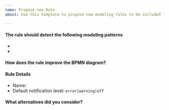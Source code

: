 ```yaml
---
name: Propose new Rule
about: Use this template to propose new modeling rules to be included in the library.

---
```


#### The rule should detect the following modeling patterns

<!-- please share correct and incorrect usage examples as BPMN files -->

* 
*

#### How does the rule improve the BPMN diagram?

<!--
Describe how people would benefit from this modeling rule. This will be included in the user documentation (cf. [example](https://github.com/camunda/bpmnlint-plugin-camunda/blob/master/docs/rules/avoid-lanes.md)).
-->

#### Rule Details

* Name: 
* Default notification level: `error|warning|off`


#### What alternatives did you consider? 

<!--
Describe alternatives to this rule you considered.
-->
